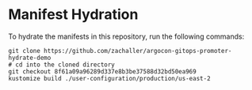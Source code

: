 # Manifest Hydration

To hydrate the manifests in this repository, run the following commands:

```shell
git clone https://github.com/zachaller/argocon-gitops-promoter-hydrate-demo
# cd into the cloned directory
git checkout 8f61a09a96289d337e8b3be37588d32bd50ea969
kustomize build ./user-configuration/production/us-east-2
```
